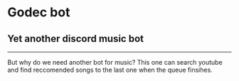 # Godec bot

## Yet another discord music bot

---
But why do we need another bot for music? This one can search youtube and find reccomended songs to the last one when the queue finsihes.